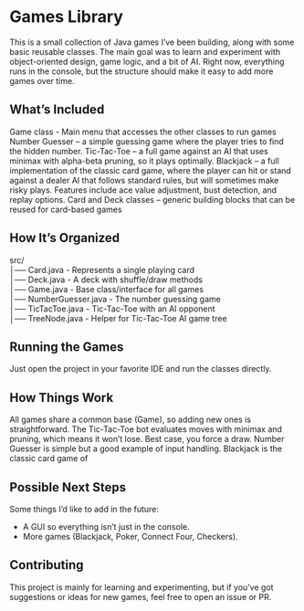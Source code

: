 # Games Library
This is a small collection of Java games I’ve been building, along with some basic reusable classes. The main goal was to learn and experiment with object-oriented design, game logic, and a bit of AI. Right now, everything runs in the console, but the structure should make it easy to add more games over time.
## What’s Included
Game class - Main menu that accesses the other classes to run games
Number Guesser – a simple guessing game where the player tries to find the hidden number.
Tic-Tac-Toe – a full game against an AI that uses minimax with alpha-beta pruning, so it plays optimally.
Blackjack – a full implementation of the classic card game, where the player can hit or stand against a dealer AI that follows standard rules, but will sometimes make risky plays. Features include ace value adjustment, bust detection, and replay options.
Card and Deck classes – generic building blocks that can be reused for card-based games
## How It’s Organized
src/  
  │── Card.java - Represents a single playing card  
  │── Deck.java - A deck with shuffle/draw methods  
  │── Game.java - Base class/interface for all games  
  │── NumberGuesser.java - The number guessing game  
  │── TicTacToe.java - Tic-Tac-Toe with an AI opponent  
  │── TreeNode.java - Helper for Tic-Tac-Toe AI game tree  
## Running the Games
Just open the project in your favorite IDE and run the classes directly.
## How Things Work
All games share a common base (Game), so adding new ones is straightforward.
The Tic-Tac-Toe bot evaluates moves with minimax and pruning, which means it won’t lose. Best case, you force a draw.
Number Guesser is simple but a good example of input handling.
Blackjack is the classic card game of 
## Possible Next Steps
Some things I’d like to add in the future:
- A GUI so everything isn’t just in the console.
- More games (Blackjack, Poker, Connect Four, Checkers).
## Contributing
This project is mainly for learning and experimenting, but if you’ve got suggestions or ideas for new games, feel free to open an issue or PR.
